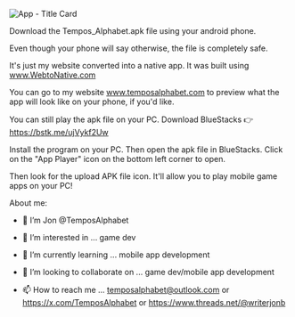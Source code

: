 ![App - Title Card](https://github.com/user-attachments/assets/b001e68e-8ac0-4c72-8ed4-bc5864e7a36b)




























Download the Tempos_Alphabet.apk file using your android phone.

Even though your phone will say otherwise, the file is completely safe.

It's just my website converted into a native app. It was built using www.WebtoNative.com

You can go to my website www.temposalphabet.com to preview what the app will look like on your phone, if you'd like.





You can still play the apk file on your PC.
Download BlueStacks 👉 https://bstk.me/ujVykf2Uw 

Install the program on your PC. Then open the apk file in BlueStacks.
Click on the "App Player" icon on the bottom left corner to open. 

Then look for the upload APK file icon.
It'll allow you to play mobile game apps on your PC! 


About me: 

- 👋 I’m Jon @TemposAlphabet
  
- 👀 I’m interested in ... game dev
  
- 🌱 I’m currently learning ... mobile app development
  
- 💞️ I’m looking to collaborate on ... game dev/mobile app development
  
- 📫 How to reach me ... temposalphabet@outlook.com or https://x.com/TemposAlphabet or https://www.threads.net/@writerjonb
  







